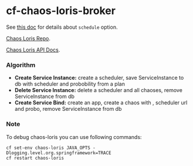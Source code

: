 # cf-chaos-loris-broker

See [this doc](http://docs.spring.io/spring/docs/current/javadoc-api/org/springframework/scheduling/support/CronSequenceGenerator.html) for details about `schedule` option.

[Chaos Loris Repo](https://github.com/Altoros/chaos-loris).

[Chaos Loris API Docs](http://strepsirrhini-army.github.io/chaos-loris/).

### Algorithm

- **Create Service Instance:** create a scheduler, save ServiceInstance to db with scheduler and probobility from a plan
- **Delete Service Instance:** delete a scheduler and all chaoses, remove ServiceInstance from db
- **Create Service Bind:** create an app, create a chaos with , scheduler url and probo, remove ServiceInstance from db

### Note

To debug chaos-loris you can use following commands:
```
cf set-env chaos-loris JAVA_OPTS -Dlogging.level.org.springframework=TRACE
cf restart chaos-loris
```

